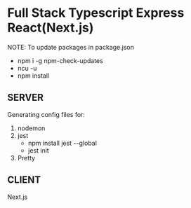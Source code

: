 # Full Stack Typescript Express React(Next.js)

NOTE: To update packages in package.json

- npm i -g npm-check-updates
- ncu -u
- npm install

## SERVER

Generating config files for:

1. nodemon
2. jest
    - npm install jest --global
    - jest init
3. Pretty

## CLIENT

Next.js
